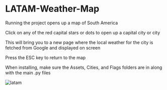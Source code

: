 # LATAM-Weather-Map
Running the project opens up a map of South America  

Click on any of the red capital stars or dots to open up a capital city or city 

This will bring you to a new page where the local weather for the city is fetched from Google and displayed on screen

Press the ESC key to return to the map

When installing, make sure the Assets, Cities, and Flags folders are in along with the main .py files








![latam](https://user-images.githubusercontent.com/61069716/157578712-9b9734b4-02d4-4ceb-92f1-5bdaf94e7a3f.png)
